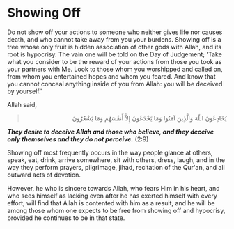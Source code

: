 Showing Off
===========

Do not show off your actions to someone who neither gives life nor
causes death, and who cannot take away from you your burdens. Showing
off is a tree whose only fruit is hidden association of other gods with
Allah, and its root is hypocrisy. The vain one will be told on the Day
of Judgement; 'Take what you consider to be the reward of your actions
from those you took as your partners with Me. Look to those whom you
worshipped and called on, from whom you entertained hopes and whom you
feared. And know that you cannot conceal anything inside of you from
Allah: you will be deceived by yourself.'

Allah said,


<blockquote dir="rtl">
  <p>
يُخَادِعُونَ اللّهَ وَالَّذِينَ آمَنُوا وَمَا يَخْدَعُونَ إِلاَّ
أَنفُسَهُم وَمَا يَشْعُرُونَ
  </p>
</blockquote>

***They desire to deceive Allah and those who believe, and they deceive
only themselves and they do not perceive.*** (2:9)


Showing off most frequently occurs in the way people glance at others,
speak, eat, drink, arrive somewhere, sit with others, dress, laugh, and
in the way they perform prayers, pilgrimage, jihad, recitation of the
Qur'an, and all outward acts of devotion.

However, he who is sincere towards Allah, who fears Him in his heart,
and who sees himself as lacking even after he has exerted himself with
every effort, will find that Allah is contented with him as a result,
and he will be among those whom one expects to be free from showing off
and hypocrisy, provided he continues to be in that state.


